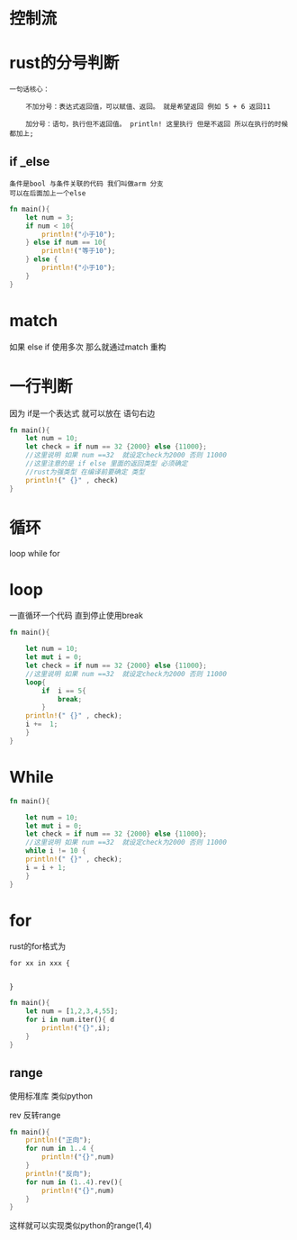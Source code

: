 # 控制流

# rust的分号判断

```
一句话核心：

    不加分号：表达式返回值，可以赋值、返回。 就是希望返回 例如 5 + 6 返回11

    加分号：语句，执行但不返回值。 println! 这里执行 但是不返回 所以在执行的时候都加上;
```

## if _else

```
条件是bool 与条件关联的代码 我们叫做arm 分支
可以在后面加上一个else
```

```rust
fn main(){
    let num = 3;
    if num < 10{
        println!("小于10");
    } else if num == 10{
        println!("等于10");
    } else {
        println!("小于10");
    }
}
```

# match

如果 else if 使用多次 那么就通过match 重构

# 一行判断

因为 if是一个表达式 就可以放在 语句右边

```rust
fn main(){
    let num = 10;
    let check = if num == 32 {2000} else {11000};
    //这里说明 如果 num ==32  就设定check为2000 否则 11000
    //这里注意的是 if else 里面的返回类型 必须确定
    //rust为强类型 在编译前要确定 类型
    println!(" {}" , check)
}
```

# 循环

loop  while for

# loop

一直循环一个代码 直到停止使用break

```rust
fn main(){

    let num = 10;
    let mut i = 0;
    let check = if num == 32 {2000} else {11000};
    //这里说明 如果 num ==32  就设定check为2000 否则 11000
    loop{
        if  i == 5{
            break;
        }
    println!(" {}" , check);
    i +=  1;
    }
}
```

# While

```rust
fn main(){

    let num = 10;
    let mut i = 0;
    let check = if num == 32 {2000} else {11000};
    //这里说明 如果 num ==32  就设定check为2000 否则 11000
    while i != 10 {
    println!(" {}" , check);
    i = i + 1;
    }
}
```

# for

rust的for格式为

```
for xx in xxx {

	
}
```

```rust
fn main(){
    let num = [1,2,3,4,55];
    for i in num.iter(){ d
        println!("{}",i);
    }
}
```

## range

使用标准库 类似python

rev 反转range

```rust
fn main(){
    println!("正向");
    for num in 1..4 {
        println!("{}",num)
    }
    println!("反向");
    for num in (1..4).rev(){
        println!("{}",num)
    }
}
```

这样就可以实现类似python的range(1,4)

